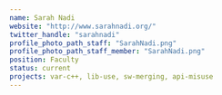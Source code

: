 ```yaml
---
name: Sarah Nadi
website: "http://www.sarahnadi.org/"
twitter_handle: "sarahnadi"
profile_photo_path_staff: "SarahNadi.png"
profile_photo_path_staff_member: "SarahNadi.png"
position: Faculty
status: current
projects: var-c++, lib-use, sw-merging, api-misuse
---
```


